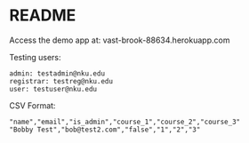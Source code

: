 # README

Access the demo app at: vast-brook-88634.herokuapp.com

Testing users:

    admin: testadmin@nku.edu
    registrar: testreg@nku.edu 
    user: testuser@nku.edu 

CSV Format:

    "name","email","is_admin","course_1","course_2","course_3"
    "Bobby Test","bob@test2.com","false","1","2","3"
